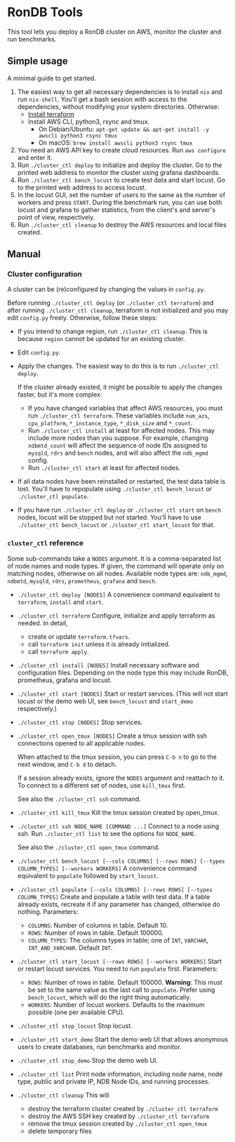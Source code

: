 # RonDB Tools

This tool lets you deploy a RonDB cluster on AWS, monitor the cluster and run benchmarks.

## Simple usage

A minimal guide to get started.

1. The easiest way to get all necessary dependencies is to install `nix` and run `nix-shell`.
  You'll get a bash session with access to the dependencies, without modifying your system directories.
  Otherwise:
    * [Install terraform](https://developer.hashicorp.com/terraform/tutorials/aws-get-started/install-cli)
    * Install AWS CLI, python3, rsync and tmux.
      * On Debian/Ubuntu: `apt-get update && apt-get install -y awscli python3 rsync tmux`
      * On macOS: `brew install awscli python3 rsync tmux`
2. You need an AWS API key to create cloud resources.
  Run `aws configure` and enter it.
3. Run `./cluster_ctl deploy` to initialize and deploy the cluster.
   Go to the printed web address to monitor the cluster using grafana dashboards.
4. Run `./cluster_ctl bench_locust` to create test data and start locust.
  Go to the printed web address to access locust.
5. In the locust GUI, set the number of users to the same as the number of workers and press `START`.
  During the benchmark run, you can use both locust and grafana to gather statistics, from the client's and server's point of view, respectively.
6. Run `./cluster_ctl cleanup` to destroy the AWS resources and local files created.

## Manual

### Cluster configuration

A cluster can be (re)configured by changing the values in `config.py`.

Before running `./cluster_ctl deploy` (or `./cluster_ctl terraform`) and after running `./cluster_ctl cleanup`, terraform is not initialized and you may edit `config.py` freely.
Otherwise, follow these steps:
* If you intend to change region, run `./cluster_ctl cleanup`.
  This is because `region` cannot be updated for an existing cluster.
* Edit `config.py`.
* Apply the changes. The easiest way to do this is to run `./cluster_ctl deploy`.

  If the cluster already existed, it might be possible to apply the changes faster, but it's more complex:
  * If you have changed variables that affect AWS resources, you must run `./cluster_ctl terraform`.
    These variables include `num_azs`, `cpu_platform`, `*_instance_type`, `*_disk_size` and `*_count`.
  * Run `./cluster_ctl install` at least for affected nodes.
    This may include more nodes than you suppose.
    For example, changing `ndbmtd_count` will affect the sequence of node IDs assigned to `mysqld`, `rdrs` and `bench` nodes, and will also affect the `ndb_mgmd` config.
  * Run `./cluster_ctl start` at least for affected nodes.
* If all data nodes have been reinstalled or restarted, the test data table is lost.
  You'll have to repopulate using `./cluster_ctl bench_locust` or `./cluster_ctl populate`.
* If you have run `./cluster_ctl deploy` or `./cluster_ctl start` on `bench` nodes, locust will be stopped but not started.
  You'll have to use `./cluster_ctl bench_locust` or `./cluster_ctl start_locust` for that.

### `cluster_ctl` reference

Some sub-commands take a `NODES` argument.
It is a comma-separated list of node names and node types.
If given, the command will operate only on matching nodes, otherwise on all nodes.
Available node types are: `ndb_mgmd`, `ndbmtd`, `mysqld`, `rdrs`, `prometheus`, `grafana` and `bench`.

* `./cluster_ctl deploy [NODES]`
    A convenience command equivalent to `terraform`, `install` and `start`.

* `./cluster_ctl terraform`
    Configure, initialize and apply terraform as needed.
    In detail,
    * create or update `terraform.tfvars`.
    * call `terraform init` unless it is already initialized.
    * call `terraform apply`.

* `./cluster_ctl install [NODES]`
    Install necessary software and configuration files.
    Depending on the node type this may include RonDB, prometheus, grafana and locust.

* `./cluster_ctl start [NODES]`
    Start or restart services.
    (This will not start locust or the demo web UI, see `bench_locust` and `start_demo` respectively.)

* `./cluster_ctl stop [NODES]`
    Stop services.

* `./cluster_ctl open_tmux [NODES]`
    Create a tmux session with ssh connections opened to all applicable nodes.

    When attached to the tmux session, you can press `C-b n` to go to the next window, and `C-b d` to detach.

    If a session already exists, ignore the `NODES` argument and reattach to it.
    To connect to a different set of nodes, use `kill_tmux` first.

    See also the `./cluster_ctl ssh` command.

* `./cluster_ctl kill_tmux`
    Kill the tmux session created by open_tmux.

* `./cluster_ctl ssh NODE_NAME [COMMAND ...]`
    Connect to a node using ssh.
    Run `./cluster_ctl list` to see the options for `NODE_NAME`.

    See also the `./cluster_ctl open_tmux` command.

* `./cluster_ctl bench_locust [--cols COLUMNS] [--rows ROWS] [--types COLUMN_TYPES] [--workers WORKERS]`
    A convenience command equivalent to `populate` followed by `start_locust`.

* `./cluster_ctl populate [--cols COLUMNS] [--rows ROWS] [--types COLUMN_TYPES]`
    Create and populate a table with test data.
    If a table already exists, recreate it if any parameter has changed, otherwise do nothing.
    Parameters:
    * `COLUMNS`: Number of columns in table. Default 10.
    * `ROWS`: Number of rows in table. Default 100000.
    * `COLUMN_TYPES`: The columns types in table; one of `INT`, `VARCHAR`, `INT_AND_VARCHAR`. Default `INT`.

* `./cluster_ctl start_locust [--rows ROWS] [--workers WORKERS]`
    Start or restart locust services.
    You need to run `populate` first.
    Parameters:
    * `ROWS`: Number of rows in table. Default 100000.
            **Warning**: This must be set to the same value as the last call to `populate`.
            Prefer using `bench_locust`, which will do the right thing automatically.
    * `WORKERS`: Number of locust workers. Defaults to the maximum possible (one per available CPU).

* `./cluster_ctl stop_locust`
    Stop locust.

* `./cluster_ctl start_demo`
    Start the demo web UI that allows anonymous users to create databases, run benchmarks and monitor.

* `./cluster_ctl stop_demo`
    Stop the demo web UI.

* `./cluster_ctl list`
    Print node information, including node name, node type, public and private IP, NDB Node IDs, and running processes.

* `./cluster_ctl cleanup`
    This will
    * destroy the terraform cluster created by `./cluster_ctl terraform`
    * destroy the AWS SSH key created by `./cluster_ctl terraform`
    * remove the tmux session created by `./cluster_ctl open_tmux`
    * delete temporary files
